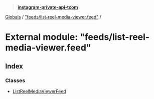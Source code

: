 > **[instagram-private-api-tcom](../README.md)**

[Globals](../README.md) / ["feeds/list-reel-media-viewer.feed"](_feeds_list_reel_media_viewer_feed_.md) /

# External module: "feeds/list-reel-media-viewer.feed"

## Index

### Classes

* [ListReelMediaViewerFeed](../classes/_feeds_list_reel_media_viewer_feed_.listreelmediaviewerfeed.md)
